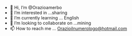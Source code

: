 - 👋 Hi, I’m @Orazioamerbo
- 👀 I’m interested in ...sharing
- 🌱 I’m currently learning ... English
- 💞️ I’m looking to collaborate on ...mining
- 📫 How to reach me ... Orazioilnumerologo@hotmail.com 

<!---
Orazioamerbo/Orazioamerbo is a ✨ special ✨ repository because its `README.md` (this file) appears on your GitHub profile.
You can click the Preview link to take a look at your changes.
--->
